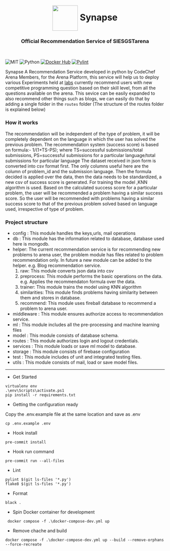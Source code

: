 <h1 align="center">
  <img src="https://res.cloudinary.com/siesgstarena/image/upload/v1576090231/arena/bug4ever2019/assets/labs.png" align="center" height="80">
  Synapse
  <br>
</h1>
<h3 align="center">Official Recommendation Service of SIESGSTarena</h3>
<br>

![MIT](https://badgen.net/badge/license/GNUGeneralPublicv3.0/green)
![Python](https://badgen.net/badge/python/3.9.7/green)
[![Docker Hub](https://github.com/Arena-Tasks/Recommendation-system/actions/workflows/dockerhub.yml/badge.svg)](https://github.com/Arena-Tasks/Recommendation-system/actions/workflows/dockerhub.yml)
[![Pylint](https://github.com/Arena-Tasks/Recommendation-system/actions/workflows/pylint.yml/badge.svg)](https://github.com/Arena-Tasks/Recommendation-system/actions/workflows/pylint.yml)

Synapse A Recommendation Service developed in python by CodeChef Arena Members, for the Arena Platform, this service will help us to deploy various Experiments held at [labs](https://github.com/siesgstarena/labs) currently recommend users with new competitive programming question based on their skill level, from all the questions available on the arena.
This sevice can be easily expanded to also recommend other things such as blogs, we can easily do that by adding a single folder in the `routes` folder (The structure of the routes folder is explained below)

### How it works
The recommendation will be independent of the type of problem, it will be completely dependent on the language in which the user has 
solved the previous problem.
The recommendation system (success score) is based on formula:- 1/(1+TS-PS);
where TS=successful submissions/total submissions,
      PS=successful submissions for a particular language/total submissions for particular language
The dataset received in json form is converted into csv format first. The only columns useful here are the column of problem_id and 
the submission language. Then the formula decided is applied over the data, then the data needs to be standardized, a new csv of 
success score is generated.
For training the model ,KNN algorithm is used.
Based on the calculated success score for a particular problem, the user will be recommended a problem having a similar success score. 
So the user will be recommended with problems having a similar success score to that of the previous problem solved based on language 
used, irrespective of type of problem.

### Project structure

- config : This module handles the keys,urls, mail operations
- db : This module has the information related to database, database used here is mongodb.
- helper: The current recommendation service is for recommending new problems to arena user, the problem 
            module has files related to problem recommendation only. In future a new module can be added to the 
            helper. e.g. Blog recommendation service.
    1. raw: This module converts json data into csv
    2. preprocess: This module performs the basic operations on the data. e.g. Applies the recommendaton formula over the 
       data.
    3. trainer: This module trains the model using KNN algorithm
    4. similarities: This module finds problems having similarity between them and stores in database.
    5. recommend: This module uses fireball database to recommend a problem to arena user.
- middleware : This module ensures authorize access to recommendation service.
- ml : This module includes all the pre-processing and machine learning files
- model : This module consists of database schema.
- routes : This module authorizes login and logout credentials.
- services : This module loads or save ml model to database.
- storage : This module consists of firebase configuration
- test : This module includes of unit and integrated testing files.
- utils : This module consists of mail, load or save model files.
 
 <hr>
 
- Get Started

```
virtualenv env
.\env\Scripts\activate.ps1
pip install -r requirements.txt
```

- Getting the configuration ready

Copy the .env.example file at the same location and save as .env
```
cp .env.example .env
```

- Hook install
```
pre-commit install
```

- Hook run command
```
pre-commit run --all-files
```

- Lint

```
pylint $(git ls-files '*.py')
flake8 $(git ls-files '*.py')
```

- Format
```
black .
```

- Spin Docker container for development
```
 docker compose -f .\docker-compose-dev.yml up
```

- Remove chache and build
```
docker compose -f .\docker-compose-dev.yml up --build --remove-orphans --force-recreate
```
